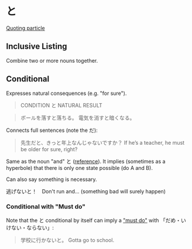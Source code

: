 # と

[Quoting particle](quoting.md)

## Inclusive Listing

Combine two or more nouns together.

## Conditional

Expresses natural consequences (e.g. "for sure").

> CONDITION と NATURAL RESULT

> ボールを落すと落ちる。
> 電気を消すと暗くなる。

Connects full sentences (note the だ):

> 先生だと、きっと年上なんじゃないですか？
> If he’s a teacher, he must be older for sure, right?

Same as the noun "and" と ([reference](https://www.youtube.com/watch?v=IkolA524WC0)). It implies (sometimes as a hyperbole) that there is only one state possible (do A and B).

Can also say something is necessary.

逃げないと！　Don't run and... (something bad will surely happen)

### Conditional with "Must do"

Note that the と conditional by itself can imply a ["must do"](must-do) with 「だめ・いけない・ならない」:

> 学校に行かないと。
> Gotta go to school.